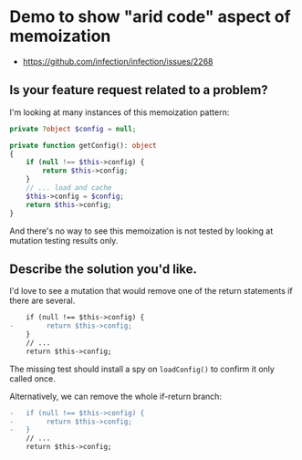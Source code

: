 # Demo to show "arid code" aspect of memoization

* https://github.com/infection/infection/issues/2268

## Is your feature request related to a problem?

I'm looking at many instances of this memoization pattern:

```php
private ?object $config = null;

private function getConfig(): object
{
    if (null !== $this->config) {
        return $this->config;
    }
    // ... load and cache
    $this->config = $config;
    return $this->config;
}
```
And there's no way to see this memoization is not tested by looking at mutation testing results only.

## Describe the solution you'd like.

I'd love to see a mutation that would remove one of the return statements if there are several.

```diff
    if (null !== $this->config) {
-        return $this->config;
    }
    // ...
    return $this->config;
```

The missing test should install a spy on `loadConfig()` to confirm it only called once.

Alternatively, we can remove the whole if-return branch:

```diff
-   if (null !== $this->config) {
-        return $this->config;
-   }
    // ...
    return $this->config;
```

